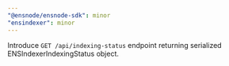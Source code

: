```yaml
---
"@ensnode/ensnode-sdk": minor
"ensindexer": minor
---
```


Introduce `GET /api/indexing-status` endpoint returning serialized ENSIndexerIndexingStatus object.
